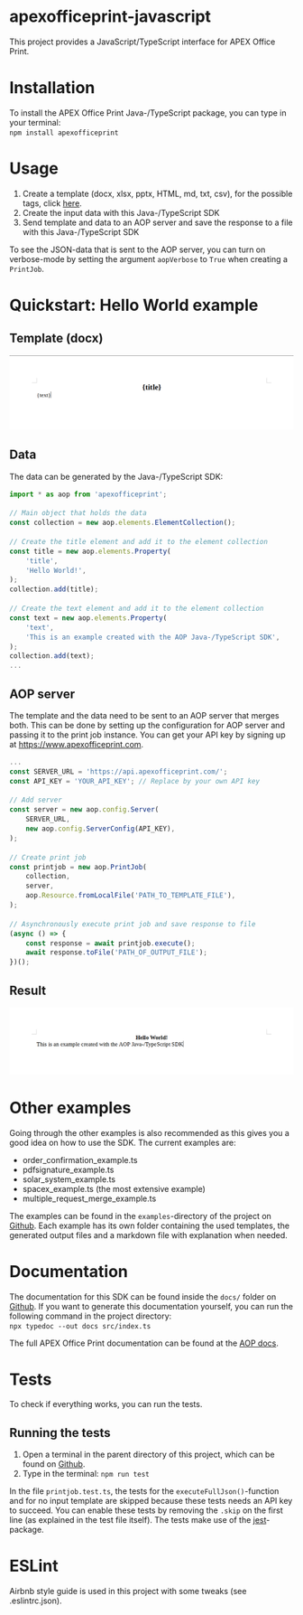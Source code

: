 # apexofficeprint-javascript
This project provides a JavaScript/TypeScript interface for APEX Office Print.

# Installation
To install the APEX Office Print Java-/TypeScript package, you can type in your terminal:  
`npm install apexofficeprint`

# Usage
1. Create a template (docx, xlsx, pptx, HTML, md, txt, csv), for the possible tags, click [here](http://www.apexofficeprint.com/docs/#templates).
2. Create the input data with this Java-/TypeScript SDK
3. Send template and data to an AOP server and save the response to a file with this Java-/TypeScript SDK

To see the JSON-data that is sent to the AOP server, you can turn on verbose-mode by setting the argument `aopVerbose` to `True` when creating a `PrintJob`.

# Quickstart: Hello World example
## Template (docx)
<img src="./imgs/hello_world_template.png" width="600" />
<!-- TODO: change this link to Github link -->

## Data
The data can be generated by the Java-/TypeScript SDK:
```javascript
import * as aop from 'apexofficeprint';

// Main object that holds the data
const collection = new aop.elements.ElementCollection();

// Create the title element and add it to the element collection
const title = new aop.elements.Property(
    'title',
    'Hello World!',
);
collection.add(title);

// Create the text element and add it to the element collection
const text = new aop.elements.Property(
    'text',
    'This is an example created with the AOP Java-/TypeScript SDK',
);
collection.add(text);
...
```

## AOP server
The template and the data need to be sent to an AOP server that merges both. This can be done by setting up the configuration for AOP server and passing it to the print job instance. You can get your API key by signing up at https://www.apexofficeprint.com.
```javascript
...
const SERVER_URL = 'https://api.apexofficeprint.com/';
const API_KEY = 'YOUR_API_KEY'; // Replace by your own API key

// Add server
const server = new aop.config.Server(
    SERVER_URL,
    new aop.config.ServerConfig(API_KEY),
);

// Create print job
const printjob = new aop.PrintJob(
    collection,
    server,
    aop.Resource.fromLocalFile('PATH_TO_TEMPLATE_FILE'),
);

// Asynchronously execute print job and save response to file
(async () => {
    const response = await printjob.execute();
    await response.toFile('PATH_OF_OUTPUT_FILE');
})();
```

## Result
<img src="./imgs/hello_world_output.png" width="600" />
<!-- TODO: change this link to Github link -->

# Other examples
Going through the other examples is also recommended as this gives you a good idea on how to use the SDK. The current examples are:
- order_confirmation_example.ts
- pdfsignature_example.ts
- solar_system_example.ts
- spacex_example.ts (the most extensive example)
- multiple_request_merge_example.ts

The examples can be found in the `examples`-directory of the project on [Github](https://github.com/United-Codes/apexofficeprint-javascript). Each example has its own folder containing the used templates, the generated output files and a markdown file with explanation when needed.

# Documentation
The documentation for this SDK can be found inside the `docs/` folder on [Github](https://github.com/United-Codes/apexofficeprint-javascript). If you want to generate this documentation yourself, you can run the following command in the project directory:  
`npx typedoc --out docs src/index.ts`

The full APEX Office Print documentation can be found at the [AOP docs](https://www.apexofficeprint.com/docs/).

# Tests 
To check if everything works, you can run the tests.

## Running the tests
1. Open a terminal in the parent directory of this project, which can be found on [Github](https://github.com/United-Codes/apexofficeprint-javascript).
2. Type in the terminal: `npm run test`

In the file `printjob.test.ts`, the tests for the `executeFullJson()`-function and for no input template are skipped because these tests needs an API key to succeed. You can enable these tests by removing the `.skip` on the first line (as explained in the test file itself). The tests make use of the [jest](https://jestjs.io/)-package.

# ESLint
Airbnb style guide is used in this project with some tweaks (see .eslintrc.json).